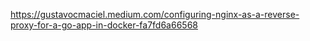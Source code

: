 https://gustavocmaciel.medium.com/configuring-nginx-as-a-reverse-proxy-for-a-go-app-in-docker-fa7fd6a66568